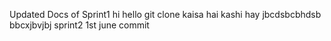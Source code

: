 Updated Docs of Sprint1
hi
hello
git
clone
kaisa hai
kashi hay
jbcdsbcbhdsb
bbcxjbvjbj
sprint2 1st june commit
